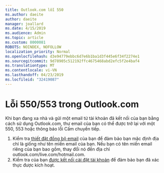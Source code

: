 ```yaml
---
title: Outlook.com lỗi 550
ms.author: daeite
author: daeite
manager: joallard
ms.date: 4/15/2019
ms.audience: Admin
ms.topic: article
ms.custom: 8000081
ROBOTS: NOINDEX, NOFOLLOW
localization_priority: Normal
ms.openlocfilehash: d3e94779ebbc6d7e6b1ba1d3f445e6f34f2274e1
ms.sourcegitcommit: 9d78905c512192ffc4675468abd2efc5f2e4baf4
ms.translationtype: MT
ms.contentlocale: vi-VN
ms.lasthandoff: 04/23/2019
ms.locfileid: "32419087"
---
```

# <a name="error-550553-in-outlookcom"></a>Lỗi 550/553 trong Outlook.com

Khi bạn đang xa nhà và gửi một email từ tài khoản đã kết nối của bạn bằng cách sử dụng Outlook.com, thư email của bạn có thể được trở lại với một 550, 553 hoặc thông báo lỗi Cấm chuyển tiếp.
1. Kiểm tra [thiết đặt đồng bộ email](https://go.microsoft.com/fwlink/?linkid=2031283) của bạn để đảm bảo bạn mặc định địa chỉ là giống như tên miền email của bạn. Nếu bạn có tên miền email riêng của bạn bao gồm, thay đổi nó đến địa chỉ outlook.com/live.com/hotmail.com.
2. Kiểm tra của bạn [được kết nối cài đặt tài khoản](https://go.microsoft.com/fwlink/?linkid=875264&clcid=0x409) để đảm bảo bạn đã xác thực được kích hoạt.